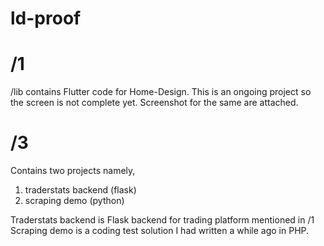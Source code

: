 # ld-proof

# /1 
/lib contains Flutter code for Home-Design. This is an ongoing project so the screen is not complete yet.
Screenshot for the same are attached.

# /3
Contains two projects namely,
1. traderstats backend (flask)
2. scraping demo (python)

Traderstats backend is Flask backend for trading platform mentioned in /1
Scraping demo is a coding test solution I had written a while ago in PHP.

